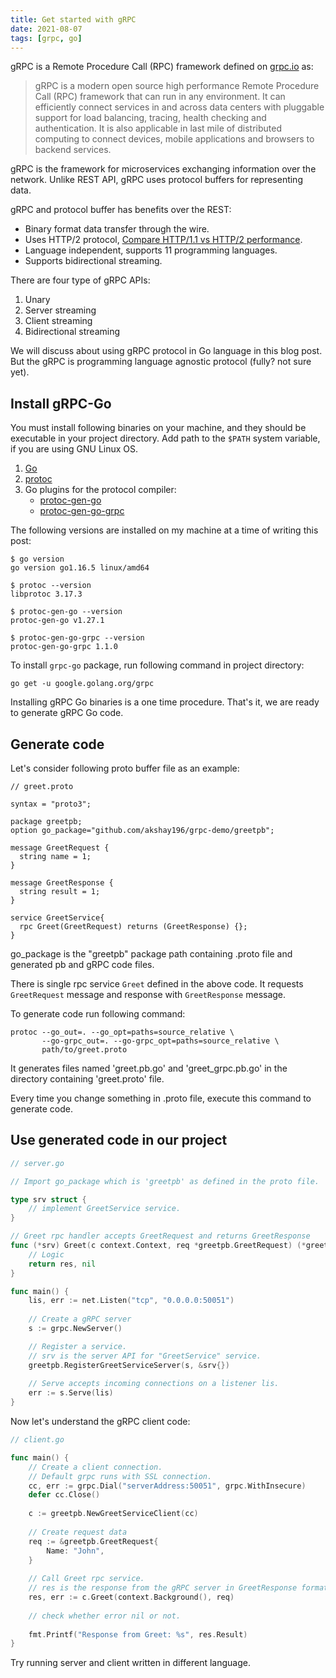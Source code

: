 ```yaml
---
title: Get started with gRPC
date: 2021-08-07
tags: [grpc, go]
---
```


<!-- ToC -->
<!--  - Introduction to gRPC -->
<!--  - Benefits -->
<!--  - Four types of API in gRPC -->
<!--  - Installation for gRPC-Go -->
<!--  - Generate code -->
<!--  - gRPC Boilerplate code -->

gRPC is a Remote Procedure Call (RPC) framework defined on
[grpc.io](https://grpc.io) as:

> gRPC is a modern open source high performance Remote Procedure Call
> (RPC) framework that can run in any environment. It can efficiently
> connect services in and across data centers with pluggable support
> for load balancing, tracing, health checking and authentication. It
> is also applicable in last mile of distributed computing to connect
> devices, mobile applications and browsers to backend services.

gRPC is the framework for microservices exchanging information over
the network. Unlike REST API, gRPC uses protocol buffers for
representing data.

gRPC and protocol buffer has benefits over the REST:

- Binary format data transfer through the wire.
- Uses HTTP/2 protocol, [Compare HTTP/1.1 vs HTTP/2
  performance](https://imagekit.io/blog/http2-vs-http1-performance/).
- Language independent, supports 11 programming languages.
- Supports bidirectional streaming.

There are four type of gRPC APIs:

  1. Unary
  2. Server streaming
  3. Client streaming
  4. Bidirectional streaming

We will discuss about using gRPC protocol in Go language in this blog
post. But the gRPC is programming language agnostic protocol (fully?
not sure yet).

## Install gRPC-Go

You must install following binaries on your machine, and they should
be executable in your project directory.  Add path to the `$PATH`
system variable, if you are using GNU Linux OS.

  1. [Go](https://golang.org/doc/install)
  2. [protoc](https://grpc.io/docs/protoc-installation/)
  3. Go plugins for the protocol compiler:
     - [protoc-gen-go](https://pkg.go.dev/google.golang.org/protobuf/cmd/protoc-gen-go)
     - [protoc-gen-go-grpc](https://pkg.go.dev/google.golang.org/grpc/cmd/protoc-gen-go-grpc)
     
The following versions are installed on my machine at a time of
writing this post:

```
$ go version
go version go1.16.5 linux/amd64

$ protoc --version
libprotoc 3.17.3

$ protoc-gen-go --version
protoc-gen-go v1.27.1

$ protoc-gen-go-grpc --version
protoc-gen-go-grpc 1.1.0
```

To install `grpc-go` package, run following command in project
directory:

```
go get -u google.golang.org/grpc
```

Installing gRPC Go binaries is a one time procedure. That's it, we are
ready to generate gRPC Go code.

## Generate code

Let's consider following proto buffer file as an example:

```
// greet.proto

syntax = "proto3";

package greetpb;
option go_package="github.com/akshay196/grpc-demo/greetpb";

message GreetRequest {
  string name = 1;
}

message GreetResponse {
  string result = 1;
}

service GreetService{
  rpc Greet(GreetRequest) returns (GreetResponse) {};
}
```

go_package is the "greetpb" package path containing .proto file and
generated pb and gRPC code files.

There is single rpc service `Greet` defined in the above code. It
requests `GreetRequest` message and response with `GreetResponse`
message.

To generate code run following command:

```
protoc --go_out=. --go_opt=paths=source_relative \
       --go-grpc_out=. --go-grpc_opt=paths=source_relative \
       path/to/greet.proto
```

It generates files named 'greet.pb.go' and 'greet_grpc.pb.go' in the
directory containing 'greet.proto' file.

Every time you change something in .proto file, execute this command
to generate code.


## Use generated code in our project

```go
// server.go

// Import go_package which is 'greetpb' as defined in the proto file.

type srv struct {
    // implement GreetService service.
}

// Greet rpc handler accepts GreetRequest and returns GreetResponse
func (*srv) Greet(c context.Context, req *greetpb.GreetRequest) (*greetpb.GreetResponse, error) {
    // Logic
    return res, nil
}

func main() {
    lis, err := net.Listen("tcp", "0.0.0.0:50051")
    
    // Create a gRPC server
    s := grpc.NewServer()

    // Register a service.
    // srv is the server API for "GreetService" service.
    greetpb.RegisterGreetServiceServer(s, &srv{})
    
    // Serve accepts incoming connections on a listener lis.
    err := s.Serve(lis)
}
```

Now let's understand the gRPC client code:

```go
// client.go

func main() {
    // Create a client connection.
    // Default grpc runs with SSL connection.
    cc, err := grpc.Dial("serverAddress:50051", grpc.WithInsecure)
    defer cc.Close()
    
    c := greetpb.NewGreetServiceClient(cc)
    
    // Create request data
    req := &greetpb.GreetRequest{
        Name: "John",
    }
    
    // Call Greet rpc service.
    // res is the response from the gRPC server in GreetResponse format.
    res, err := c.Greet(context.Background(), req)
    
    // check whether error nil or not.
    
    fmt.Printf("Response from Greet: %s", res.Result)
}
```

Try running server and client written in different language.
